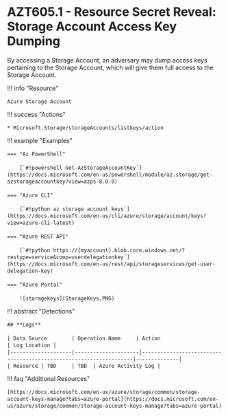 # AZT605.1 - Resource Secret Reveal: Storage Account Access Key Dumping

By accessing a Storage Account, an adversary may dump access keys pertaining to the Storage Account, which will give them full access to the Storage Account.

!!! info "Resource" 

	Azure Storage Account

!!! success "Actions"

	* Microsoft.Storage/storageAccounts/listkeys/action

!!! example "Examples"

    === "Az PowerShell"

		[`#!powershell Get-AzStorageAccountKey`](https://docs.microsoft.com/en-us/powershell/module/az.storage/get-azstorageaccountkey?view=azps-8.0.0)

	=== "Azure CLI"
	
		[`#!python az storage account keys`](https://docs.microsoft.com/en-us/cli/azure/storage/account/keys?view=azure-cli-latest)

	=== "Azure REST API"
	
		[`#!python https://{myaccount}.blob.core.windows.net/?restype=service&comp=userdelegationkey`](https://docs.microsoft.com/en-us/rest/api/storageservices/get-user-delegation-key)	

    === "Azure Portal"

		![storagekeys](StorageKeys.PNG)

!!! abstract "Detections"

	## **Logs** 

    | Data Source        | Operation Name     | Action                                                            | Log Location |
    |--------------------|---------------------|-------------------------------------------------------------------|--------------|
    | Resource | TBD	 | TBD	| Azure Activity Log |

!!! faq "Additional Resources"

	[https://docs.microsoft.com/en-us/azure/storage/common/storage-account-keys-manage?tabs=azure-portal](https://docs.microsoft.com/en-us/azure/storage/common/storage-account-keys-manage?tabs=azure-portal)
